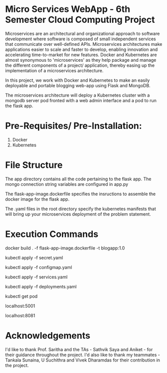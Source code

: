 # Micro Services WebApp - 6th Semester Cloud Computing Project

Microservices are an architectural and organizational approach to software development where software is composed of small independent services that communicate over well-defined APIs. Microservices architectures make applications easier to scale and faster to develop, enabling innovation and accelerating time-to-market for new features. Docker and Kubernetes are almost synonymous to 'microservices' as they help package and manage the different components of a project/ application, thereby easing up the implementation of a microservices architecture.

In this project, we work with Docker and Kubernetes to make an easily deployable and portable blogging web-app using Flask and MongoDB.

The microservices architecture will deploy a Kubernetes cluster with a mongodb server pod fronted with a web admin interface and a pod to run the flask app.

# Pre-Requisites/ Pre-Installation:
1. Docker
2. Kubernetes

# File Structure

The app directory contains all the code pertaining to the flask app. The mongo connection string variables are configured in app.py

The flask-app-image.dockerfile specifies the insructions to assemble the docker image for the flask app.

The .yaml files in the root directory specify the kubernetes manifests that will bring up your microservices deployment of the problem statement.

# Execution Commands

docker build . -f flask-app-image.dockerfile -t blogapp:1.0

kubectl apply -f secret.yaml

kubectl apply -f configmap.yaml

kubectl apply -f services.yaml

kubectl apply -f deployments.yaml

kubectl get pod


localhost:5001

localhost:8081

# Acknowledgements

I'd like to thank Prof. Saritha and the TAs - Sathvik Saya and Aniket - for their guidance throughout the project. I'd also like to thank my teammates - Tankala Sunaina, U Suchithra and Vivek Dharamdas for their contribution in the project.
